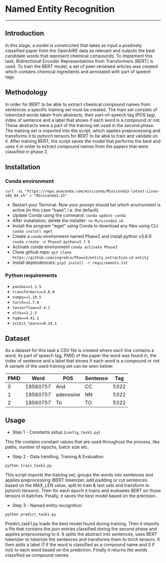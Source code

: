 # Named Entity Recognition
---
## Introduction

In this stage, a model is constructed that takes as input a positively classified paper from the OpenAIRE data as relevant and outputs the best candidate words that represent chemical compounds. To implement this task, Bidirectional Encoder Representations from Transformers (BERT) is used. To train the BERT model, a set of peer-reviewed articles was created which contains chemical ingredients and annotated with part of speech tags.

## Methodology

In order for BERT to be able to extract chemical compound names from sentences a specific training set must be created. The train set consists of tokenized words taken from abstracts, their part-of-speech tag (POS tag), index of sentence and a label that shows if each word is a compound or not. These abstracts were a part of the training set used in the second phase. The training set is imported into the script, which applies preprocessing and transforms it to pytorch tensors for BERT to be able to train and validate on it. After training BERT, the script saves the model that performs the best  and uses it in order to extract compound names from the papers that were classified in phase 2.

## Installation
### Conda environment
`curl -sL "https://repo.anaconda.com/miniconda/Miniconda3-latest-Linux-x86_64.sh" > "Miniconda3.sh"`
* Restart your Terminal. Now your prompt should list which environment is active (in this case “base”, i.e. the default).
*    Update Conda using the command:
`conda update conda`
*    After installation, delete the installer:
`rm Miniconda3.sh`
*    Install the program “wget” using Conda to download any files using CLI:
`conda install wget`
*    Create a `conda` environment named Phase2 and install python v3.6.9
`conda create -n Phase3 python=3.7.9`
*    Activate conda environment 
`conda activate Phase3`
*    Clone github repo:
`git clone https://github.com/ingredio/Phase3/entity_extraction`
`cd entity`
*    Install dependencies:
`pip3 install -r requirements.txt`

### Python requirements
* `pandas==1.1.5`
* `transformers==3.0.0`
* `numpy==1.19.5`
* `torch==1.7.0`
* `tensorflow==2.4.1`
* `nltk==3.2.5`
* `tqdm==4.41.1`
* `scikit_learn==0.24.1`

## Dataset

As a dataset for this task a CSV file is created where each line contains a word, its part of speech tag, PMID of the paper the word was found in, the index of sentence and a label that shows if each word is a compound or not. A sample of the used training set can be seen below:

PMID|Word|POS|Sentence|Tag
-|-|-|-|-
0|18560757|And|CC|5322|0
1|18560757|adenosine|NN|5322|1
2|18560757|To|TO|5322|0

## Usage

* Step 1 - Constants setup (`config_task1.py`)

This file contains constant values that are used throughout the process, like paths, number of epochs, batch size etc. 

* Step 2 - Data handling, Training & Evaluation

`python train_task1.py`

This script imports the training set, groups the words into sentences and applies preprocessing (BERT tokenizer, add padding or cut sentences based on the MAX_LEN value, split to train & test sets and transform to pytorch tensors). Then for each epoch it trains and evaluates BERT on those tensors in batches. Finally, it saves the best model based on the precision.


* Step 3 - Named entity recognition

`python predict_task1.py`

Predict_task1.py loads the best model found during training. Then it imports a file that contains the json entries classified during the second phase and applies preprocessing to it. It splits the abstract into sentences, uses BERT tokenizer to tokenize the sentences and transforms them to torch tensors. It then adds a label (1 if the word is classified as a compound name and 0 if not) to each word based on the prediction. Finally it returns the words classified as compound names.
